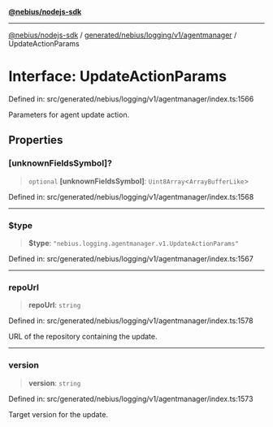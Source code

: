 [**@nebius/nodejs-sdk**](../../../../../../README.md)

---

[@nebius/nodejs-sdk](../../../../../../README.md) / [generated/nebius/logging/v1/agentmanager](../README.md) / UpdateActionParams

# Interface: UpdateActionParams

Defined in: src/generated/nebius/logging/v1/agentmanager/index.ts:1566

Parameters for agent update action.

## Properties

### \[unknownFieldsSymbol\]?

> `optional` **\[unknownFieldsSymbol\]**: `Uint8Array`\<`ArrayBufferLike`\>

Defined in: src/generated/nebius/logging/v1/agentmanager/index.ts:1568

---

### $type

> **$type**: `"nebius.logging.agentmanager.v1.UpdateActionParams"`

Defined in: src/generated/nebius/logging/v1/agentmanager/index.ts:1567

---

### repoUrl

> **repoUrl**: `string`

Defined in: src/generated/nebius/logging/v1/agentmanager/index.ts:1578

URL of the repository containing the update.

---

### version

> **version**: `string`

Defined in: src/generated/nebius/logging/v1/agentmanager/index.ts:1573

Target version for the update.
